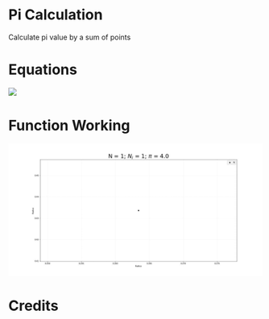 # Pi Calculation
Calculate pi value by a sum of points

# Equations
<img src="https://render.githubusercontent.com/render/math?math={\Huge \pi = 4\frac{N_{i}}{N}}">

# Function Working
![me](https://github.com/ClaytonSdS/Pi/blob/main/me.gif)

# Credits
